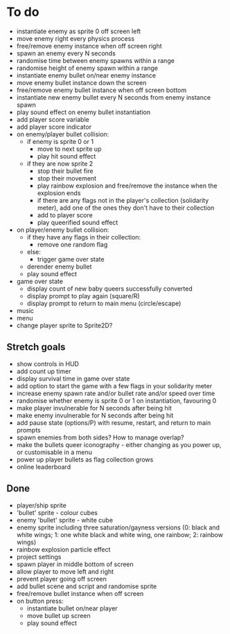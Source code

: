 # To do

- instantiate enemy as sprite 0 off screen left
- move enemy right every physics process
- free/remove enemy instance when off screen right
- spawn an enemy every N seconds
- randomise time between enemy spawns within a range
- randomise height of enemy spawn within a range
- instantiate enemy bullet on/near enemy instance
- move enemy bullet instance down the screen
- free/remove enemy bullet instance when off screen bottom
- instantiate new enemy bullet every N seconds from enemy instance spawn
- play sound effect on enemy bullet instantiation
- add player score variable
- add player score indicator
- on enemy/player bullet collision:
  - if enemy is sprite 0 or 1
    - move to next sprite up
    - play hit sound effect
  - if they are now sprite 2
    - stop their bullet fire
    - stop their movement
    - play rainbow explosion and free/remove the instance when the explosion
      ends
    - if there are any flags not in the player's collection (solidarity meter),
      add one of the ones they don't have to their collection
    - add to player score
    - play queerified sound effect
- on player/enemy bullet collision:
  - if they have any flags in their collection:
    - remove one random flag
  - else:
    - trigger game over state
  - derender enemy bullet
  - play sound effect
- game over state
  - display count of new baby queers successfully converted
  - display prompt to play again (square/R)
  - display prompt to return to main menu (circle/escape)
- music
- menu
- change player sprite to Sprite2D?

## Stretch goals

- show controls in HUD
- add count up timer
- display survival time in game over state
- add option to start the game with a few flags in your solidarity meter
- increase enemy spawn rate and/or bullet rate and/or speed over time
- randomise whether enemy is sprite 0 or 1 on instantiation, favouring 0
- make player invulnerable for N seconds after being hit
- make enemy invulnerable for N seconds after being hit
- add pause state (options/P) with resume, restart, and return to main prompts
- spawn enemies from both sides? How to manage overlap?
- make the bullets queer iconography - either changing as you power up, or
  customisable in a menu
- power up player bullets as flag collection grows
- online leaderboard

## Done

- player/ship sprite
- 'bullet' sprite - colour cubes
- enemy 'bullet' sprite - white cube
- enemy sprite including three saturation/gayness versions (0: black and white
  wings; 1: one white black and white wing, one rainbow; 2: rainbow wings)
- rainbow explosion particle effect
- project settings
- spawn player in middle bottom of screen
- allow player to move left and right
- prevent player going off screen
- add bullet scene and script and randomise sprite
- free/remove bullet instance when off screen
- on button press:
  - instantiate bullet on/near player
  - move bullet up screen
  - play sound effect

